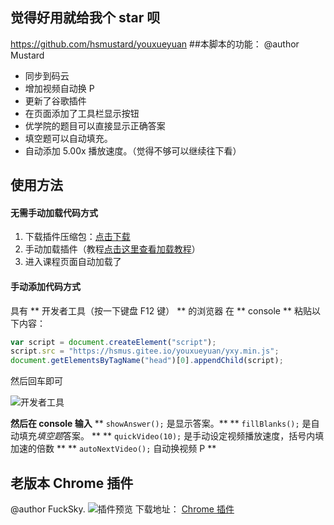 ## 觉得好用就给我个 star 呗

https://github.com/hsmustard/youxueyuan ##本脚本的功能：
@author Mustard

- 同步到码云
- 增加视频自动换 P
- 更新了谷歌插件
- 在页面添加了工具栏显示按钮
- 优学院的题目可以直接显示正确答案
- 填空题可以自动填充。
- 自动添加 5.00x 播放速度。（觉得不够可以继续往下看）

## 使用方法

#### 无需手动加载代码方式

1. 下载插件压缩包：[点击下载][1]
2. 手动加载插件（教程[点击这里查看加载教程][2]）
3. 进入课程页面自动加载了

#### 手动添加代码方式

具有 ** 开发者工具（按一下键盘 F12 键） ** 的浏览器
在 ** console ** 粘贴以下内容：

```javascript
var script = document.createElement("script");
script.src = "https://hsmus.gitee.io/youxueyuan/yxy.min.js";
document.getElementsByTagName("head")[0].appendChild(script);
```

然后回车即可

![开发者工具][3]

**然后在 console 输入**
** `showAnswer();` 是显示答案。**
** `fillBlanks();` 是自动填充*填空题*答案。 **
** `quickVideo(10);` 是手动设定视频播放速度，括号内填加速的倍数 **
** `autoNextVideo();` 自动换视频 P **

## 老版本 Chrome 插件

@author FuckSky.
![插件预览][4]
下载地址：
[Chrome 插件][5]

[1]: https://github.com/hsmustard/youxueyuan/releases/download/chrome_ext/new_chrome_ext.zip
[2]: https://blog.csdn.net/yshenhua/article/details/80901677
[3]: https://hsmus.top/usr/uploads/2019/04/476501903.png
[4]: https://hsmus.top/usr/uploads/2019/04/2080446546.png
[5]: https://hsmustard.github.io/youxueyuan/chrome/fuckyxy.crx
